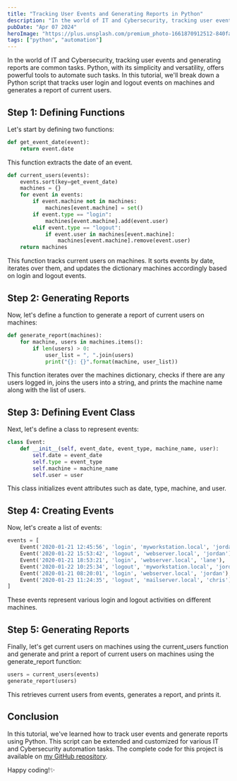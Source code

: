```yaml
---
title: "Tracking User Events and Generating Reports in Python"
description: "In the world of IT and Cybersecurity, tracking user events and generating reports are common tasks. Python, with its simplicity and versatility, offers powerful tools to automate such tasks."
pubDate: "Apr 07 2024"
heroImage: "https://plus.unsplash.com/premium_photo-1661870912512-840fac2ffd45?q=80&w=2000&auto=format&fit=crop&ixlib=rb-4.0.3&ixid=M3wxMjA3fDB8MHxwaG90by1wYWdlfHx8fGVufDB8fHx8fA%3D%3D"
tags: ["python", "automation"]
---
```


In the world of IT and Cybersecurity, tracking user events and generating reports are common tasks. Python, with its simplicity and versatility, offers powerful tools to automate such tasks. In this tutorial, we'll break down a Python script that tracks user login and logout events on machines and generates a report of current users.

## Step 1: Defining Functions

Let's start by defining two functions:

```py
def get_event_date(event):
    return event.date
```

This function extracts the date of an event.

```py
def current_users(events):
    events.sort(key=get_event_date)
    machines = {}
    for event in events:
        if event.machine not in machines:
            machines[event.machine] = set()
        if event.type == "login":
            machines[event.machine].add(event.user)
        elif event.type == "logout":
            if event.user in machines[event.machine]:
                machines[event.machine].remove(event.user)
    return machines
```

This function tracks current users on machines. It sorts events by date, iterates over them, and updates the dictionary machines accordingly based on login and logout events.

## Step 2: Generating Reports

Now, let's define a function to generate a report of current users on machines:

```py
def generate_report(machines):
    for machine, users in machines.items():
        if len(users) > 0:
            user_list = ", ".join(users)
            print("{}: {}".format(machine, user_list))
```

This function iterates over the machines dictionary, checks if there are any users logged in, joins the users into a string, and prints the machine name along with the list of users.

## Step 3: Defining Event Class

Next, let's define a class to represent events:

```py
class Event:
    def __init__(self, event_date, event_type, machine_name, user):
        self.date = event_date
        self.type = event_type
        self.machine = machine_name
        self.user = user
```

This class initializes event attributes such as date, type, machine, and user.

## Step 4: Creating Events

Now, let's create a list of events:

```py
events = [
    Event('2020-01-21 12:45:56', 'login', 'myworkstation.local', 'jordan'),
    Event('2020-01-22 15:53:42', 'logout', 'webserver.local', 'jordan'),
    Event('2020-01-21 18:53:21', 'login', 'webserver.local', 'lane'),
    Event('2020-01-22 10:25:34', 'logout', 'myworkstation.local', 'jordan'),
    Event('2020-01-21 08:20:01', 'login', 'webserver.local', 'jordan'),
    Event('2020-01-23 11:24:35', 'logout', 'mailserver.local', 'chris'),
]
```

These events represent various login and logout activities on different machines.

## Step 5: Generating Reports

Finally, let's get current users on machines using the current_users function and generate and print a report of current users on machines using the generate_report function:

```py
users = current_users(events)
generate_report(users)
```

This retrieves current users from events, generates a report, and prints it.

## Conclusion

In this tutorial, we've learned how to track user events and generate reports using Python. This script can be extended and customized for various IT and Cybersecurity automation tasks. The complete code for this project is available on [my GitHub repository](https://github.com/tetteis/user-event-tracker).

Happy coding!✨
